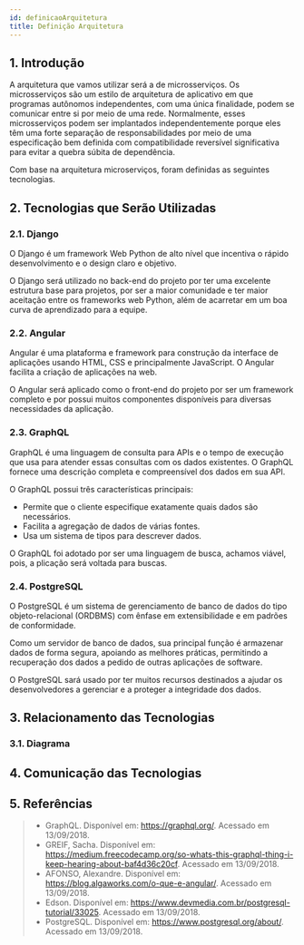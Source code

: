 ```yaml
---
id: definicaoArquitetura
title: Definição Arquitetura
---
```


## 1. Introdução

A arquitetura que vamos utilizar será a de microsserviços. Os microsserviços são um
estilo de arquitetura de aplicativo em que programas autônomos independentes, com uma
única finalidade, podem se comunicar entre si por meio de uma rede. Normalmente, esses
microsserviços podem ser implantados independentemente porque eles têm uma forte separação
de responsabilidades por meio de uma especificação bem definida com compatibilidade reversível
significativa para evitar a quebra súbita de dependência.

Com base na arquitetura microserviços, foram definidas as seguintes tecnologias.

## 2. Tecnologias que Serão Utilizadas

### 2.1. Django

O Django é um framework Web Python de alto nível que incentiva o rápido desenvolvimento e o
design claro e objetivo.

O Django será utilizado no back-end do projeto por ter uma excelente estrutura base
para projetos, por ser a maior comunidade e ter maior aceitação entre os frameworks
web Python, além  de acarretar em um boa curva de aprendizado para a equipe.

### 2.2. Angular

Angular é uma plataforma e framework para construção da interface de aplicações usando
HTML, CSS e principalmente JavaScript. O Angular facilita a criação de aplicações na web.

O Angular será aplicado como o front-end do projeto por ser um framework completo e por
possui muitos componentes disponíveis para diversas necessidades da aplicação.


### 2.3. GraphQL

GraphQL é uma linguagem de consulta para APIs e o tempo de execução que usa para
atender essas consultas com os dados existentes. O GraphQL fornece uma descrição
completa e compreensível dos dados em sua API.

O GraphQL possui três características principais:
* Permite que o cliente especifique exatamente quais dados são necessários.
* Facilita a agregação de dados de várias fontes.
* Usa um sistema de tipos para descrever dados.

O GraphQL foi adotado por ser uma linguagem de busca, achamos viável, pois, a plicação será
voltada para buscas.

### 2.4. PostgreSQL

O PostgreSQL é um sistema de gerenciamento de banco de dados do tipo objeto-relacional
(ORDBMS) com ênfase em extensibilidade e em padrões de conformidade.

Como um servidor de banco de dados, sua principal função é armazenar dados de forma
segura, apoiando as melhores práticas, permitindo a recuperação dos dados a pedido de
outras aplicações de software.

O PostgreSQL sará usado por ter muitos recursos destinados a ajudar os desenvolvedores
a gerenciar e a proteger a integridade dos dados.

## 3. Relacionamento das Tecnologias

### 3.1. Diagrama

## 4. Comunicação das Tecnologias

## 5. Referências

> * GraphQL. Disponível em: <https://graphql.org/>. Acessado em 13/09/2018.
> * GREIF, Sacha. Disponível em: <https://medium.freecodecamp.org/so-whats-this-graphql-thing-i-keep-hearing-about-baf4d36c20cf>. Acessado em 13/09/2018.
> * AFONSO, Alexandre. Disponível em: <https://blog.algaworks.com/o-que-e-angular/>. Acessado em 13/09/2018.
> * Edson. Disponível em: <https://www.devmedia.com.br/postgresql-tutorial/33025>. Acessado em 13/09/2018.
> * PostgreSQL. Disponível em: <https://www.postgresql.org/about/>. Acessado em 13/09/2018.
